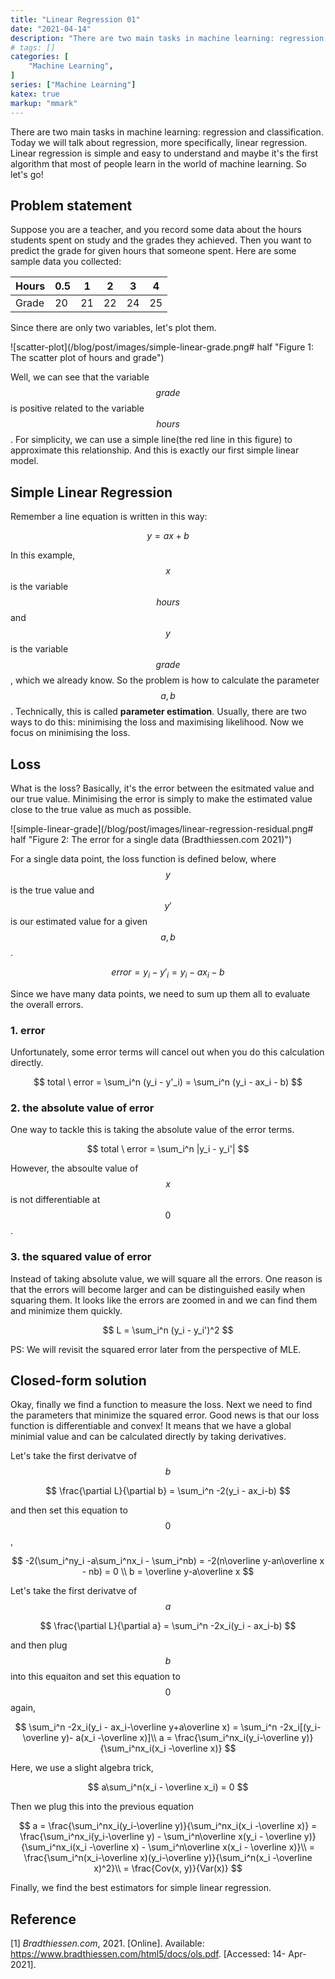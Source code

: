 ```yaml
---
title: "Linear Regression 01"
date: "2021-04-14"
description: "There are two main tasks in machine learning: regression and classification. Today we will talk about regression, more specifically, linear regression. Linear regression is simple and easy to understand and maybe it's the first algorithm that most of people learn in the world of machine learning."
# tags: []
categories: [
    "Machine Learning",
]
series: ["Machine Learning"]
katex: true
markup: "mmark"
---
```




There are two main tasks in machine learning: regression and classification. Today we will talk about regression, more specifically, linear regression. Linear regression is simple and easy to understand and maybe it's the first algorithm that most of people learn in the world of machine learning. So let's go!



## Problem statement

Suppose you are a teacher, and you record some data about the hours students spent on study and the grades they achieved. Then you want to predict the grade for given hours that someone spent. Here are some sample data you collected:



| Hours | 0.5  | 1    | 2    | 3    | 4    |
| ----- | ---- | ---- | ---- | ---- | ---- |
| Grade | 20   | 21   | 22   | 24   | 25   |

Since there are only two variables, let's plot them.



![scatter-plot](/blog/post/images/simple-linear-grade.png# half "Figure 1: The scatter plot of hours and grade")



Well, we can see that the variable $$grade$$ is positive related to the variable $$hours$$. For simplicity, we can use a simple line(the red line in this figure)  to approximate this relationship. And this is exactly our first simple linear model.



## Simple Linear Regression



Remember a line equation is written in this way:


$$
y = ax + b
$$


In this example, $$x$$ is the variable $$hours$$ and $$y$$ is the variable $$grade$$ , which we already know. So the problem is how to calculate the parameter $$a, b$$. Technically, this is called **parameter estimation**. Usually, there are two ways to do this: minimising the loss and maximising likelihood. Now we focus on minimising the loss.



## Loss

What is the loss? Basically, it's the error between the esitmated value and our true value. Minimising the error is simply to make the estimated value close to the true value as much as possible. 



![simple-linear-grade](/blog/post/images/linear-regression-residual.png# half "Figure 2: The error for a single data \(Bradthiessen.com 2021\)")



For a single data point, the loss function is defined below, where $$y$$ is the true value and $$y'$$ is our estimated value for a given $$a, b$$.  


$$
error = y_i - y'_i = y_i - ax_i - b
$$


Since we have many data points, we need to sum up them all to evaluate the overall errors. 



### 1. error

Unfortunately, some error terms will cancel out when you do this calculation directly.


$$
total \ error = \sum_i^n (y_i - y'_i) = \sum_i^n (y_i - ax_i - b)
$$


### 2. the absolute value of error

One way to tackle this is taking the absolute value of the error terms.


$$
total \ error =  \sum_i^n |y_i - y_i'|
$$




However, the absoulte value of $$x$$ is not differentiable at $$0$$.



### 3. the squared value of error



Instead of taking absolute value, we will square all the errors. One reason is that the errors will become larger and can be distinguished easily when squaring them. It looks like the errors are zoomed in and we can find them and minimize them quickly.


$$
L =  \sum_i^n (y_i - y_i')^2
$$


PS: We will revisit the squared error later from the perspective of MLE.



## Closed-form solution

Okay, finally we find a function to measure the loss. Next we need to find the parameters that minimize the squared error. Good news is that our loss function is differentiable and convex! It means that we have a global minimial value and can be calculated directly by taking derivatives.



Let's take the first derivatve of $$b$$


$$
\frac{\partial L}{\partial b} = \sum_i^n -2(y_i - ax_i-b)
$$


and then set this equation to $$0$$,


$$
-2(\sum_i^ny_i -a\sum_i^nx_i - \sum_i^nb) = -2(n\overline y-an\overline x - nb) = 0 \\
b = \overline y-a\overline x
$$


Let's take the first derivatve of $$a$$


$$
\frac{\partial L}{\partial a} = \sum_i^n -2x_i(y_i - ax_i-b)
$$


and then plug $$b$$ into this equaiton and set this equation to $$0$$ again,


$$
\sum_i^n -2x_i(y_i - ax_i-\overline y+a\overline x) = \sum_i^n -2x_i[(y_i-\overline y)- a(x_i -\overline x)]\\
a = \frac{\sum_i^nx_i(y_i-\overline y)}{\sum_i^nx_i(x_i -\overline x)}
$$


Here, we use a slight algebra trick,


$$
a\sum_i^n(x_i - \overline x_i) = 0
$$


Then we plug this into the previous equation


$$
a = \frac{\sum_i^nx_i(y_i-\overline y)}{\sum_i^nx_i(x_i -\overline x)} = \frac{\sum_i^nx_i(y_i-\overline y) - \sum_i^n\overline x(y_i - \overline y)}{\sum_i^nx_i(x_i -\overline x) - \sum_i^n\overline x(x_i - \overline x)}\\
= \frac{\sum_i^n(x_i-\overline x)(y_i-\overline y)}{\sum_i^n(x_i -\overline x)^2}\\
= \frac{Cov(x, y)}{Var(x)}
$$


Finally, we find the best estimators for simple linear regression.



## Reference

[1] *Bradthiessen.com*, 2021. [Online]. Available: https://www.bradthiessen.com/html5/docs/ols.pdf. [Accessed: 14- Apr- 2021].



